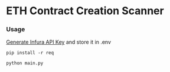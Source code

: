 # ETH Contract Creation Scanner

### Usage

[Generate Infura API Key](https://app.infura.io/) and store it in .env

`pip install -r req`

`python main.py`
